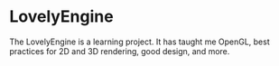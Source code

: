 # LovelyEngine
The LovelyEngine is a learning project. It has taught me OpenGL, best practices for 2D and 3D rendering, good design, and more.